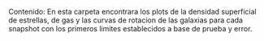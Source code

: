 Contenido: En esta carpeta encontrara los plots de la densidad superficial de estrellas, de gas y las curvas de rotacion de las galaxias para cada snapshot con los primeros limites establecidos a base de prueba y error.
